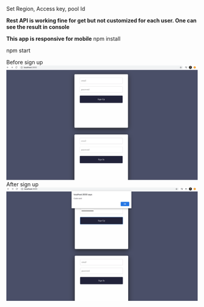 Set Region, Access key, pool Id

**Rest API is working fine for get but not customized for each user. One can see the result in console**

**This app is responsive for mobile**
npm install 

npm start

Before sign up
![alt text](https://github.com/sheshantsinha/go-react-project/blob/master/public/before_signup.png)
After sign up
![alt text](https://github.com/sheshantsinha/go-react-project/blob/master/public/after_signup.png)
